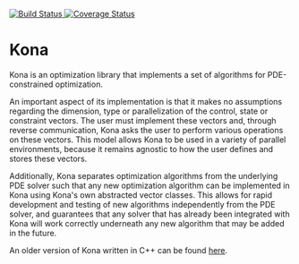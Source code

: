 <p>
    <a href='https://travis-ci.org/OptimalDesignLab/Kona?branch=master'>
        <img id=travis alt="Build Status" 
          src="https://travis-ci.org/OptimalDesignLab/Kona.svg?branch=master" 
          />
        <script language="javascript" type="text/javascript">
            var d = new Date(); 
            document.getElementById("travis").src = "https://travis-ci.org/OptimalDesignLab/Kona.svg?branch=master&ver=" + d.getTime();
        </script>
    </a>
    <a href='https://coveralls.io/r/OptimalDesignLab/Kona?branch=master'>
        <img id=coveralls alt="Coverage Status" 
          src="https://coveralls.io/repos/OptimalDesignLab/Kona/badge.svg?branch=master" 
          />
        <script language="javascript" type="text/javascript">
            var d = new Date(); 
            document.getElementById("coveralls").src = "https://coveralls.io/repos/OptimalDesignLab/Kona/badge.svg?branch=master&ver=" + d.getTime();
        </script>
    </a>
</p>

# Kona

Kona is an optimization library that implements a set of algorithms for 
PDE-constrained optimization.

An important aspect of its implementation is that it makes no assumptions 
regarding the dimension, type or parallelization of the control, state or 
constraint vectors. The user must implement these vectors and, through reverse 
communication, Kona asks the user to perform various operations on these 
vectors. This model allows Kona to be used in a variety of parallel 
environments, because it remains agnostic to how the user defines and stores 
these vectors.

Additionally, Kona separates optimization algorithms from the underlying PDE 
solver such that any new optimization algorithm can be implemented in Kona 
using Kona's own abstracted vector classes. This allows for rapid development 
and testing of new algorithms independently from the PDE solver, and 
guarantees that any solver that has already been integrated with Kona will 
work correctly underneath any new algorithm that may be added in the future.

An older version of Kona written in C++ can be found 
[here](https://bitbucket.org/odl/kona).
